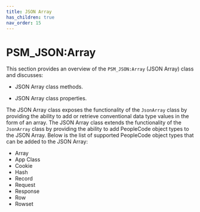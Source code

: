 ```yaml
---
title: JSON Array
has_children: true
nav_order: 15
---
```


# PSM_JSON:Array

This section provides an overview of the `PSM_JSON:Array` (JSON Array) class and discusses:

* JSON Array class methods.

* JSON Array class properties.

The JSON Array class exposes the functionality of the `JsonArray` class by providing the ability to add or retrieve conventional data type values in the form of an array.  The JSON Array class extends the functionality of the `JsonArray` class by providing the ability to add PeopleCode object types to the JSON Array.  Below is the list of supported PeopleCode object types that can be added to the JSON Array:

- Array
- App Class
- Cookie
- Hash
- Record
- Request
- Response
- Row
- Rowset
